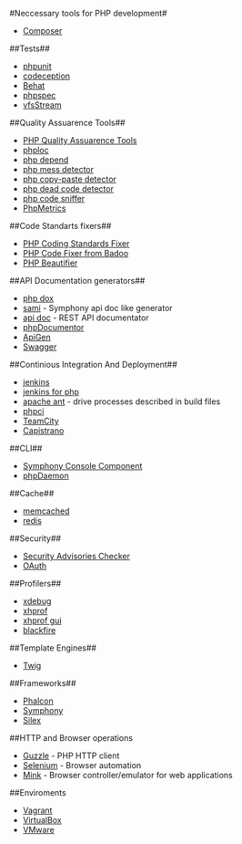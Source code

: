 #Neccessary tools for PHP development#

* [Composer](https://getcomposer.org/doc/00-intro.md)

##Tests##
* [phpunit](https://phpunit.de/index.html)
* [codeception](http://codeception.com/)
* [Behat](http://docs.behat.org/en/)
* [phpspec](http://www.phpspec.net/en/latest/)
* [vfsStream](http://vfs.bovigo.org/)

##Quality Assuarence Tools##

* [PHP Quality Assuarence Tools](http://phpqatools.org/)
* [phploc](https://github.com/sebastianbergmann/phploc)
* [php depend](http://pdepend.org/)
* [php mess detector](http://phpmd.org/)
* [php copy-paste detector](https://github.com/sebastianbergmann/phpcpd)
* [php dead code detector](https://github.com/sebastianbergmann/phpdcd)
* [php code sniffer](http://pear.php.net/package/PHP_CodeSniffer)
* [PhpMetrics](http://www.phpmetrics.org/)

##Code Standarts fixers##
* [PHP Coding Standards Fixer](http://cs.sensiolabs.org/)
* [PHP Code Fixer from Badoo](https://github.com/badoo/phpcf/)
* [PHP Beautifier](http://pear.php.net/package/PHP_Beautifier)

##API Documentation generators##
* [php dox](http://phpdox.de/index.html)
* [sami](https://github.com/FriendsOfPHP/Sami) - Symphony api doc like generator
* [api doc](http://apidocjs.com/) - REST API documentator
* [phpDocumentor](http://phpdoc.org/)
* [ApiGen](http://www.apigen.org/)
* [Swagger](http://swagger.io/)
 
##Continious Integration And Deployment##
* [jenkins](https://jenkins-ci.org/)
* [jenkins for php](http://jenkins-php.org/)
* [apache ant](http://ant.apache.org/) - drive processes described in build files
* [phpci](https://www.phptesting.org/)
* [TeamCity](https://www.jetbrains.com/teamcity/)
* [Capistrano](http://capistranorb.com/)

##CLI##
* [Symphony Console Component](http://symfony.com/doc/current/components/console/introduction.html)
* [phpDaemon](http://daemon.io/)

##Cache##
* [memcached](http://memcached.org/)
* [redis](http://redis.io/)

##Security##
* [Security Advisories Checker](https://security.sensiolabs.org/)
* [OAuth](http://php.net/manual/en/book.oauth.php)

##Profilers##
* [xdebug](http://xdebug.org/)
* [xhprof](http://www.php.net/manual/en/intro.xhprof.php)
* [xhprof gui](http://xhprof.io/)
* [blackfire](https://blackfire.io)

##Template Engines##
* [Twig](http://twig.sensiolabs.org/)

##Frameworks##
* [Phalcon](https://phalconphp.com)
* [Symphony](https://symfony.com/)
* [Silex](http://silex.sensiolabs.org/)

##HTTP and Browser operations
* [Guzzle](http://guzzle.readthedocs.org/en/latest/) - PHP HTTP client
* [Selenium](http://www.seleniumhq.org/) - Browser automation
* [Mink](http://mink.behat.org/en/latest/) -  Browser controller/emulator for web applications

##Enviroments
* [Vagrant](https://www.vagrantup.com/)
* [VirtualBox](https://www.virtualbox.org/wiki/Downloads)
* [VMware](https://www.vmware.com)


